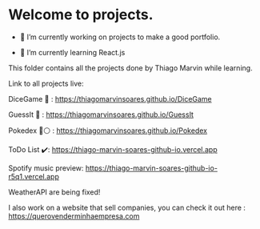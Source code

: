 # Welcome to projects.

- 🔭 I’m currently working on projects to make a good portfolio.
  
- 🌱 I’m currently learning React.js

This folder contains all the projects done by Thiago Marvin while learning.

Link to all projects live:

DiceGame 🎲 : https://thiagomarvinsoares.github.io/DiceGame

GuessIt 🤔 : https://thiagomarvinsoares.github.io/GuessIt

Pokedex 🔴⚪ : https://thiagomarvinsoares.github.io/Pokedex

ToDo List ✔️: https://thiago-marvin-soares-github-io.vercel.app

Spotify music preview: https://thiago-marvin-soares-github-io-r5q1.vercel.app

WeatherAPI are being fixed!


I also work on a website that sell companies, you can check it out here : https://querovenderminhaempresa.com
